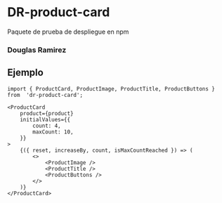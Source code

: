 # DR-product-card

Paquete de prueba de despliegue en npm

### Douglas Ramirez

## Ejemplo

```
import { ProductCard, ProductImage, ProductTitle, ProductButtons } from  'dr-product-card';
```

```
<ProductCard
	product={product}
	initialValues={{
		count: 4,
		maxCount: 10,
	}}
>
	{({ reset, increaseBy, count, isMaxCountReached }) => (
		<>
			<ProductImage />
			<ProductTitle />
			<ProductButtons />
		</>
	)}
</ProductCard>
```
